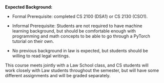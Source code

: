 **Expected Background:**

- Formal Prerequisite: completed CS 2100 (DSA1) or CS 2130 (CSO1).

- Informal Prerequisite: Students are not required to have machine learning background, but should be comfortable enough with programming and math concepts to be able to go through a PyTorch tutorial on their own. 

- No previous background in law is expected, but students should be willing to read legal writings.


This course meets jointly with a Law School class, and CS students will work closely with Law students throughout the semester, but will have some different assignments and will be graded separately. 
